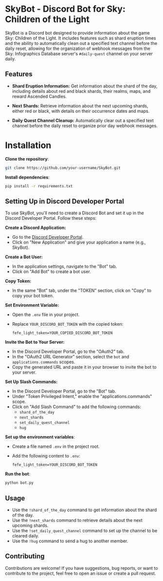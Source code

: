 # SkyBot - Discord Bot for Sky: Children of the Light

SkyBot is a Discord bot designed to provide information about the game Sky: Children of the Light. It includes features such as shard eruption times and the ability to automatically clean out a specified text channel before the daily reset, allowing for the organization of webhook messages from the Sky: Infographics Database server's `#daily-quest` channel on your server daily.

## Features

- **Shard Eruption Information:** Get information about the shard of the day, including details about red and black shards, their realms, maps, and reward Ascended Candles.

- **Next Shards:** Retrieve information about the next upcoming shards, either red or black, with details on their occurrence dates and maps.

- **Daily Quest Channel Cleanup:** Automatically clear out a specified text channel before the daily reset to organize prior day webhook messages.

# Installation

**Clone the repository**:

   ```bash
   git clone https://github.com/your-username/SkyBot.git
   ```

**Install dependencies**:

   ```bash
   pip install -r requirements.txt
   ```

## Setting Up in Discord Developer Portal

To use SkyBot, you'll need to create a Discord Bot and set it up in the Discord Developer Portal. Follow these steps:

**Create a Discord Application:**

   - Go to the [Discord Developer Portal](https://discord.com/developers/applications).
   - Click on "New Application" and give your application a name (e.g., SkyBot).

**Create a Bot User:**

   - In the application settings, navigate to the "Bot" tab.
   - Click on "Add Bot" to create a bot user.

**Copy Token:**

   - In the same "Bot" tab, under the "TOKEN" section, click on "Copy" to copy your bot token.

**Set Environment Variable:**

   - Open the `.env` file in your project.
   - Replace `YOUR_DISCORD_BOT_TOKEN` with the copied token:

     ```env
     fefe_light_token=YOUR_COPIED_DISCORD_BOT_TOKEN
     ```

**Invite the Bot to Your Server:**

   - In the Discord Developer Portal, go to the "OAuth2" tab.
   - In the "OAuth2 URL Generator" section, select the `bot` and `applications.commands` scopes.
   - Copy the generated URL and paste it in your browser to invite the bot to your server.

**Set Up Slash Commands:**

   - In the Discord Developer Portal, go to the "Bot" tab.
   - Under "Token Privileged Intent," enable the "applications.commands" scope.
   - Click on "Add Slash Command" to add the following commands:
     - `shard_of_the_day`
     - `next_shards`
     - `set_daily_quest_channel`
     - `hug`

**Set up the environment variables**:

   - Create a file named `.env` in the project root.
   - Add the following content to `.env`:

     ```env
     fefe_light_token=YOUR_DISCORD_BOT_TOKEN
     ```

**Run the bot**:

   ```bash
   python bot.py
   ```

## Usage

- Use the `!shard_of_the_day` command to get information about the shard of the day.
- Use the `!next_shards` command to retrieve details about the next upcoming shards.
- Use the `!set_daily_quest_channel` command to set up the channel to be cleared daily.
- Use the `!hug` command to send a hug to another member.

## Contributing

Contributions are welcome! If you have suggestions, bug reports, or want to contribute to the project, feel free to open an issue or create a pull request.
